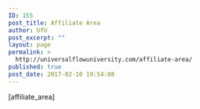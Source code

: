```yaml
---
ID: 155
post_title: Affiliate Area
author: UfU
post_excerpt: ""
layout: page
permalink: >
  http://universalflowuniversity.com/affiliate-area/
published: true
post_date: 2017-02-10 19:54:08
---
```

[affiliate_area]